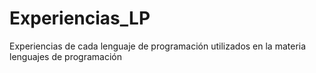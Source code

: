 Experiencias_LP
===============

Experiencias de cada lenguaje de programación utilizados en la materia lenguajes de programación